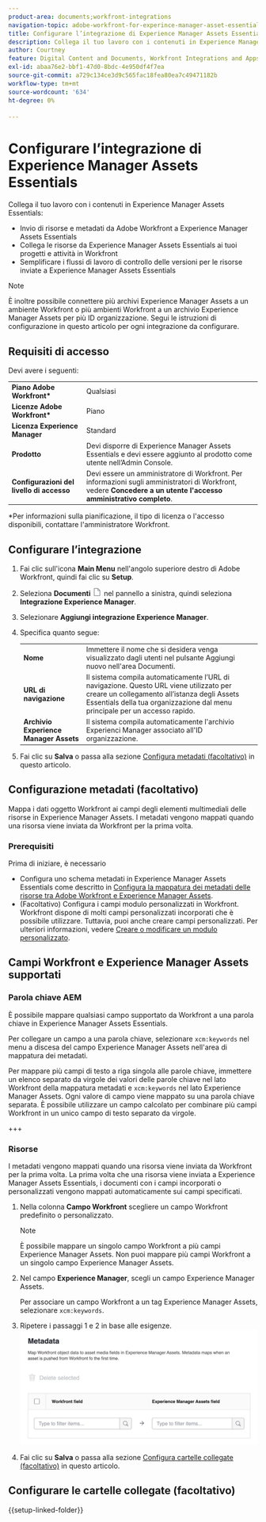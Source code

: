 ```yaml
---
product-area: documents;workfront-integrations
navigation-topic: adobe-workfront-for-experince-manager-asset-essentials
title: Configurare l’integrazione di Experience Manager Assets Essentials
description: Collega il tuo lavoro con i contenuti in Experience Manager Assets Essentials.
author: Courtney
feature: Digital Content and Documents, Workfront Integrations and Apps
exl-id: abaa76e2-bbf1-47d0-8bdc-4e950df4f7ea
source-git-commit: a729c134ce3d9c565fac18fea80ea7c49471182b
workflow-type: tm+mt
source-wordcount: '634'
ht-degree: 0%

---
```


# Configurare l’integrazione di Experience Manager Assets Essentials

Collega il tuo lavoro con i contenuti in Experience Manager Assets Essentials&#x200B;:

* Invio di risorse e metadati da Adobe Workfront a Experience Manager Assets Essentials&#x200B;
* Collega le risorse da Experience Manager Assets Essentials ai tuoi progetti e attività in Workfront&#x200B;
* Semplificare i flussi di lavoro di controllo delle versioni per le risorse inviate a Experience Manager Assets Essentials

>[!NOTE]
>
>È inoltre possibile connettere più archivi Experience Manager Assets a un ambiente Workfront o più ambienti Workfront a un archivio Experience Manager Assets per più ID organizzazione. Segui le istruzioni di configurazione in questo articolo per ogni integrazione da configurare.

## Requisiti di accesso

Devi avere i seguenti:

<table>
  <tr>
   <td><strong>Piano Adobe Workfront*</strong>
   </td>
   <td>Qualsiasi
   </td>
  </tr>
  <tr>
   <td><strong>Licenze Adobe Workfront*</strong>
   </td>
   <td>Piano
   </td>
  </tr>
  <tr>
   <td><strong>Licenza Experience Manager</strong>
   </td>
   <td>Standard
   </td>
  </tr>
  <tr>
   <td><strong>Prodotto</strong>
   </td>
   <td>Devi disporre di Experience Manager Assets Essentials e devi essere aggiunto al prodotto come utente nell’Admin Console.
   </td>
  </tr>
  <tr>
   <td><strong>Configurazioni del livello di accesso</strong>
   </td>
   <td>Devi essere un amministratore di Workfront. Per informazioni sugli amministratori di Workfront, vedere <strong>Concedere a un utente l'accesso amministrativo completo</strong>.
   </td>
  </tr>
</table>


*Per informazioni sulla pianificazione, il tipo di licenza o l&#39;accesso disponibili, contattare l&#39;amministratore Workfront.


## Configurare l’integrazione

1. Fai clic sull&#39;icona **Main Menu** nell&#39;angolo superiore destro di Adobe Workfront, quindi fai clic su **Setup**.
1. Seleziona **Documenti** ![icona documenti](assets/document-icon.png) nel pannello a sinistra, quindi seleziona **Integrazione Experience Manager**.
1. Selezionare **Aggiungi integrazione Experience Manager**.
1. Specifica quanto segue:

   <table>
   <tr>
      <td><strong>Nome</strong>
      </td>
      <td>Immettere il nome che si desidera venga visualizzato dagli utenti nel pulsante Aggiungi nuovo nell'area Documenti.
      </td>
   </tr>
   <tr>
      <td><strong>URL di navigazione</strong>
      </td>
      <td>Il sistema compila automaticamente l’URL di navigazione. Questo URL viene utilizzato per creare un collegamento all’istanza degli Assets Essentials della tua organizzazione dal menu principale per un accesso rapido.
      </td>
   </tr>
   <tr>
      <td>
      <strong>Archivio Experience Manager Assets</strong>
      </td>
      <td>
      Il sistema compila automaticamente l'archivio Experienci Manager associato all'ID organizzazione.
      </td>
   </tr>
   </table>

1. Fai clic su **Salva** o passa alla sezione [Configura metadati (facoltativo)](#set-up-metadata-optional) in questo articolo.


## Configurazione metadati (facoltativo)

Mappa i dati oggetto Workfront ai campi degli elementi multimediali delle risorse in Experience Manager Assets. I metadati vengono mappati quando una risorsa viene inviata da Workfront per la prima volta.


### Prerequisiti

Prima di iniziare, è necessario

* Configura uno schema metadati in Experience Manager Assets Essentials come descritto in [Configura la mappatura dei metadati delle risorse tra Adobe Workfront e Experience Manager Assets](https://experienceleague.adobe.com/docs/experience-manager-cloud-service/content/assets/integrations/configure-asset-metadata-mapping.html?lang=en).
* (Facoltativo) Configura i campi modulo personalizzati in Workfront. Workfront dispone di molti campi personalizzati incorporati che è possibile utilizzare. Tuttavia, puoi anche creare campi personalizzati. Per ulteriori informazioni, vedere [Creare o modificare un modulo personalizzato](/help/quicksilver/administration-and-setup/customize-workfront/create-manage-custom-forms/create-or-edit-a-custom-form.md).

## Campi Workfront e Experience Manager Assets supportati

### Parola chiave AEM

È possibile mappare qualsiasi campo supportato da Workfront a una parola chiave in Experience Manager Assets Essentials.

Per collegare un campo a una parola chiave, selezionare `xcm:keywords` nel menu a discesa del campo Experience Manager Assets nell&#39;area di mappatura dei metadati.

Per mappare più campi di testo a riga singola alle parole chiave, immettere un elenco separato da virgole dei valori delle parole chiave nel lato Workfront della mappatura metadati e `xcm:keywords` nel lato Experience Manager Assets. Ogni valore di campo viene mappato su una parola chiave separata. È possibile utilizzare un campo calcolato per combinare più campi Workfront in un unico campo di testo separato da virgole.

<!--
Look for essentials article
For more information on keywords in Experience Manager Assets, including how to create and manage keywords, see [Administering Tags]( https://experienceleague.adobe.com/docs/experience-manager-64/administering/contentmanagement/tags.html?lang=en).
-->

+++


### Risorse

I metadati vengono mappati quando una risorsa viene inviata da Workfront per la prima volta. La prima volta che una risorsa viene inviata a Experience Manager Assets Essentials, i documenti con i campi incorporati o personalizzati vengono mappati automaticamente sui campi specificati.

1. Nella colonna **Campo Workfront** scegliere un campo Workfront predefinito o personalizzato.
   >[!NOTE]
   >
   >È possibile mappare un singolo campo Workfront a più campi Experience Manager Assets. Non puoi mappare più campi Workfront a un singolo campo Experience Manager Assets.
1. Nel campo **Experience Manager**, scegli un campo Experience Manager Assets.

   Per associare un campo Workfront a un tag Experience Manager Assets, selezionare `xcm:keywords`.
1. Ripetere i passaggi 1 e 2 in base alle esigenze.
   ![abilita metadati](assets/metadata-assets-essentials.png)
1. Fai clic su **Salva** o passa alla sezione [Configura cartelle collegate (facoltativo)](#set-up-linked-folders-optional) in questo articolo.


## Configurare le cartelle collegate (facoltativo)

{{setup-linked-folder}}
